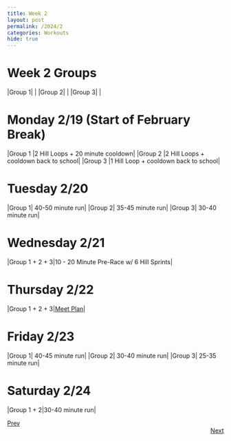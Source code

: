 ```yaml
---
title: Week 2
layout: post
permalink: /2024/2
categories: Workouts
hide: true
---
```



# Week 2 Groups

|Group 1| |
|Group 2| |
|Group 3| |

# Monday 2/19 (Start of February Break)

|Group 1 |2 Hill Loops + 20 minute cooldown|
|Group 2 |2 Hill Loops + cooldown back to school|
|Group 3 |1 Hill Loop + cooldown back to school|

# Tuesday 2/20

|Group 1| 40-50 minute run|
|Group 2| 35-45 minute run|
|Group 3| 30-40 minute run|

# Wednesday 2/21

|Group 1 + 2 + 3|10 - 20 Minute Pre-Race w/ 6 Hill Sprints|

# Thursday 2/22

|Group 1 + 2 + 3|[Meet Plan]({{site.baseurl}}/2024/SDA_MH)|

# Friday 2/23

|Group 1| 40-45 minute run|
|Group 2| 30-40 minute run|
|Group 3| 25-35 minute run|

# Saturday 2/24

|Group 1 + 2|30-40 minute run|


<div style="text-align: left"> <a href="{{site.baseurl}}/2024/1">Prev</a></div> 
<div style="text-align: right"> <a href="{{site.baseurl}}/2024/3">Next</a></div>